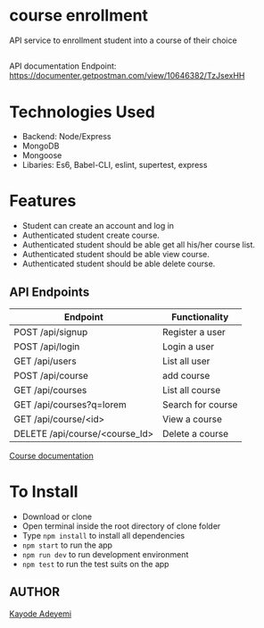 # course enrollment

API service to enrollment student into a course of their choice

##

API documentation Endpoint: https://documenter.getpostman.com/view/10646382/TzJsexHH


# Technologies Used

- Backend: Node/Express
- MongoDB
- Mongoose
- Libaries: Es6, Babel-CLI, eslint, supertest, express

# Features

- Student can create an account and log in
- Authenticated student create course.
- Authenticated student should be able get all his/her course list.
- Authenticated student should be able view course.
- Authenticated student should be able delete course.

## API Endpoints

| Endpoint                                          | Functionality                       |
| ------------------------------------------------- | ----------------------------------- |
| POST /api/signup                                  | Register a user                     |
| POST /api/login                                   | Login a user                        |
| GET /api/users                                    | List all user                       |
| POST /api/course                       | add course                   |
| GET /api/courses                       | List all course                  |
| GET /api/courses?q=lorem                       | Search for course                  |
| GET /api/course/\<id>                      | View a course                  |
| DELETE /api/course/\<course_Id>                      | Delete a course                  |

[Course documentation](https://documenter.getpostman.com/view/10646382/TzJsexHH)

# To Install

- Download or clone
- Open terminal inside the root directory of clone folder
- Type `npm install` to install all dependencies
- `npm start` to run the app
- `npm run dev` to run development environment
- `npm test` to run the test suits on the app


## AUTHOR

[Kayode Adeyemi](https://github.com/karosi12)
